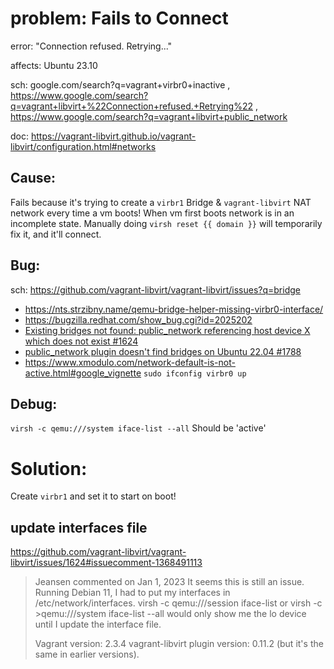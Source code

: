 # problem: Fails to Connect
error: "Connection refused. Retrying..."

affects: Ubuntu 23.10

sch: google.com/search?q=vagrant+virbr0+inactive , https://www.google.com/search?q=vagrant+libvirt+%22Connection+refused.+Retrying%22 , https://www.google.com/search?q=vagrant+libvirt+public_network

doc: https://vagrant-libvirt.github.io/vagrant-libvirt/configuration.html#networks

## Cause:
Fails because it's trying to create a `virbr1` Bridge & `vagrant-libvirt` NAT network every time a vm boots! When vm first boots network is in an incomplete state. Manually doing `virsh reset {{ domain }}` will temporarily fix it, and it'll connect.

## Bug:
sch: https://github.com/vagrant-libvirt/vagrant-libvirt/issues?q=bridge
- https://nts.strzibny.name/qemu-bridge-helper-missing-virbr0-interface/
- https://bugzilla.redhat.com/show_bug.cgi?id=2025202
- [Existing bridges not found: public_network referencing host device X which does not exist #1624](https://github.com/vagrant-libvirt/vagrant-libvirt/issues/1624)
- [public_network plugin doesn't find bridges on Ubuntu 22.04 #1788](https://github.com/vagrant-libvirt/vagrant-libvirt/issues/1788)
- https://www.xmodulo.com/network-default-is-not-active.html#google_vignette `sudo ifconfig virbr0 up`

## Debug:
```virsh -c qemu:///system iface-list --all```
Should be 'active'

# Solution:
Create `virbr1` and set it to start on boot!

## update interfaces file
https://github.com/vagrant-libvirt/vagrant-libvirt/issues/1624#issuecomment-1368491113

>Jeansen commented on Jan 1, 2023
>It seems this is still an issue. Running Debian 11, I had to put my interfaces in /etc/network/interfaces. virsh -c qemu:///session iface-list or virsh -c >qemu:///system iface-list --all would only show me the lo device until I update the interface file.
>
>Vagrant version: 2.3.4
>vagrant-libvirt plugin version: 0.11.2 (but it's the same in earlier versions).

